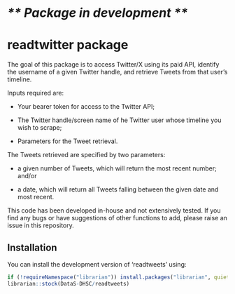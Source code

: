 
<!-- README.md is generated from README.Rmd. Please edit that file -->

# *\*\* Package in development \*\**

# readtwitter package

The goal of this package is to access Twitter/X using its paid API,
identify the username of a given Twitter handle, and retrieve Tweets
from that user’s timeline.

Inputs required are:

- Your bearer token for access to the Twitter API;

- The Twitter handle/screen name of he Twitter user whose timeline you
  wish to scrape;

- Parameters for the Tweet retrieval.

The Tweets retrieved are specified by two parameters:

- a given number of Tweets, which will return the most recent number;
  and/or

- a date, which will return all Tweets falling between the given date
  and most recent.

This code has been developed in-house and not extensively tested. If you
find any bugs or have suggestions of other functions to add, please
raise an issue in this repository.

## Installation

You can install the development version of ‘readtweets’ using:

``` r
if (!requireNamespace("librarian")) install.packages("librarian", quiet = TRUE)
librarian::stock(DataS-DHSC/readtweets)
```
